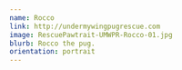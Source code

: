 ```yaml
---
name: Rocco
link: http://undermywingpugrescue.com
image: RescuePawtrait-UMWPR-Rocco-01.jpg
blurb: Rocco the pug.
orientation: portrait
---
```

